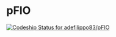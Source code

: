 # pFIO

[ ![Codeship Status for adefilippo83/pFIO](https://codeship.com/projects/5d654350-6f79-0133-76f6-7ae947dfb2ee/status?branch=master)](https://codeship.com/projects/116241)
